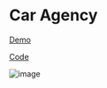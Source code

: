 # Car Agency
[Demo](https://albonyanalmarsos-03-task.netlify.app/)

[Code](./Code/)

![image](https://github.com/Ahmed-Elmoslmany/Kalbonyan-Elmarsos/assets/100316692/06dbe140-8678-403e-a63f-db9d3e24ec0e)
